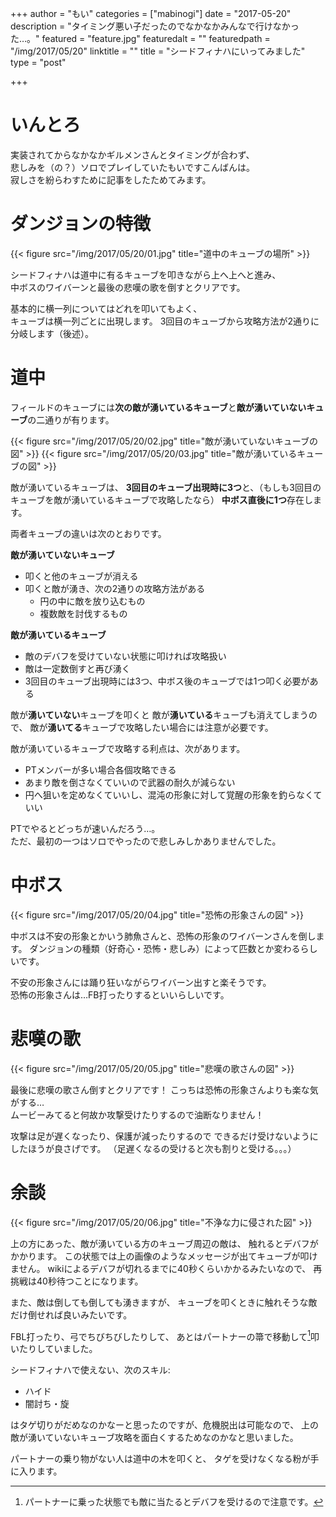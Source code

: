 +++
author = "もい"
categories = ["mabinogi"]
date = "2017-05-20"
description = "タイミング悪い子だったのでなかなかみんなで行けなかった…。"
featured = "feature.jpg"
featuredalt = ""
featuredpath = "/img/2017/05/20"
linktitle = ""
title = "シードフィナハにいってみました"
type = "post"

+++

# いんとろ

実装されてからなかなかギルメンさんとタイミングが合わず、  
悲しみを（の？）ソロでプレイしていたもいですこんばんは。  
寂しさを紛らわすために記事をしたためてみます。

# ダンジョンの特徴
{{< figure src="/img/2017/05/20/01.jpg" title="道中のキューブの場所" >}}

シードフィナハは道中に有るキューブを叩きながら上へ上へと進み、  
中ボスのワイバーンと最後の悲嘆の歌を倒すとクリアです。

基本的に横一列についてはどれを叩いてもよく、  
キューブは横一列ごとに出現します。
3回目のキューブから攻略方法が2通りに分岐します（後述）。


# 道中
フィールドのキューブには**次の敵が湧いているキューブ**と**敵が湧いていないキューブ**の二通りが有ります。

{{< figure src="/img/2017/05/20/02.jpg" title="敵が湧いていないキューブの図" >}}
{{< figure src="/img/2017/05/20/03.jpg" title="敵が湧いているキューブの図" >}}

敵が湧いているキューブは、
**3回目のキューブ出現時に3つ**と、（もしも3回目のキューブを敵が湧いているキューブで攻略したなら）
**中ボス直後に1つ**存在します。

両者キューブの違いは次のとおりです。

**敵が湧いていないキューブ**

- 叩くと他のキューブが消える
- 叩くと敵が湧き、次の2通りの攻略方法がある
  - 円の中に敵を放り込むもの
  - 複数敵を討伐するもの

**敵が湧いているキューブ**

- 敵のデバフを受けていない状態に叩ければ攻略扱い
- 敵は一定数倒すと再び湧く
- 3回目のキューブ出現時には3つ、中ボス後のキューブでは1つ叩く必要がある

敵が**湧いていない**キューブを叩くと
敵が**湧いている**キューブも消えてしまうので、
敵が**湧いてる**キューブで攻略したい場合には注意が必要です。

敵が湧いているキューブで攻略する利点は、次があります。

- PTメンバーが多い場合各個攻略できる
- あまり敵を倒さなくていいので武器の耐久が減らない
- 円へ狙いを定めなくていいし、混沌の形象に対して覚醒の形象を釣らなくていい

PTでやるとどっちが速いんだろう…。  
ただ、最初の一つはソロでやったので悲しみしかありませんでした。

# 中ボス
{{< figure src="/img/2017/05/20/04.jpg" title="恐怖の形象さんの図" >}}

中ボスは不安の形象とかいう肺魚さんと、恐怖の形象のワイバーンさんを倒します。
ダンジョンの種類（好奇心・恐怖・悲しみ）によって匹数とか変わるらしいです。

不安の形象さんには踊り狂いながらワイバーン出すと楽そうです。  
恐怖の形象さんは…FB打ったりするといいらしいです。

# 悲嘆の歌
{{< figure src="/img/2017/05/20/05.jpg" title="悲嘆の歌さんの図" >}}

最後に悲嘆の歌さん倒すとクリアです！
こっちは恐怖の形象さんよりも楽な気がする…  
ムービーみてると何故か攻撃受けたりするので油断なりません！

攻撃は足が遅くなったり、保護が減ったりするので
できるだけ受けないようにしたほうが良さげです。
（足遅くなるの受けると次も割りと受ける。。。）

# 余談
{{< figure src="/img/2017/05/20/06.jpg" title="不浄な力に侵された図" >}}

上の方にあった、敵が湧いている方のキューブ周辺の敵は、
触れるとデバフがかかります。
この状態では上の画像のようなメッセージが出てキューブが叩けません。
wikiによるデバフが切れるまでに40秒くらいかかるみたいなので、
再挑戦は40秒待つことになります。

また、敵は倒しても倒しても湧きますが、
キューブを叩くときに触れそうな敵だけ倒せれば良いみたいです。

FBL打ったり、弓でちびちびしたりして、
あとはパートナーの箒で移動して[^1]叩いたりしていました。


シードフィナハで使えない、次のスキル:

- ハイド
- 闇討ち・旋

はタゲ切りがだめなのかなーと思ったのですが、危機脱出は可能なので、
上の敵が湧いていないキューブ攻略を面白くするためなのかなと思いました。

パートナーの乗り物がない人は道中の木を叩くと、
タゲを受けなくなる粉が手に入ります。


[^1]: パートナーに乗った状態でも敵に当たるとデバフを受けるので注意です。
